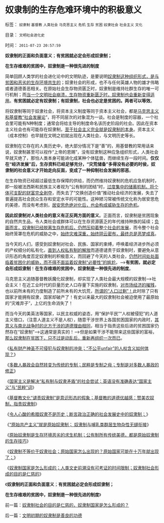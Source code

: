 # 奴隶制的生存危难环境中的积极意义

标签： `奴隶制` `基督教` `人类社会` `马克思主义` `危机` `生存` `贫困` `奴隶社会` `社会主义` `文化` 

目录： `文明社会进化史`

时间： `2011-07-23 20:57:59`

**奴隶制的正面和负面意义**；**有贫困就必定会形成奴隶制；**

**在生存维艰的贫困中，奴隶制是一种很先进的制度**

简单回顾人类学的社会进化论中的文明轨迹，是要说明[奴隶制这种组织形式，是与贫困和恶劣的生存环境共生的](../../../2011/3/31/奴隶制是生存环境恶化预期的应急机制.md)；奴隶社会的形成，也不与任何英雄人物的雄才伟略或者道德善恶相关。在原始社会生存物资匮乏时，奴隶制是维持社群生存的唯一可行机制；而[当一个文明社会崩溃，生存物资重新匮乏时，奴隶制也会重新变得适用](../../../2011/3/27/奴隶制是对市场崩溃的适应.md)。**有贫困就必定有奴隶制；有奴隶制，社会也必定是贫困的。两者可以等效**。

将奴隶制等同于奴隶社会，将资本主义制度等同于资本主义社会，都是[马克思主义和基督教“社会发展论](../../../2010/5/25/马恩社会史不是某个定义错了.md)”，将不同层次的对象混为一谈。社会是制度的容器，一个社会里可能有N种制度；通常会将给主导的制度命名该历史阶段的社会。因此在资本主义社会也有可能存在奴隶制，[至于社会主义完全就是奴隶制的本身](../../../2010/5/13/古埃及近似毛式社会主义公有制,和牛.md)。资本主义（成本控制）也早就在文明之初就出现在人类社会，与文明历史等长。

奴隶制在它存在的人类历史中，绝大部分情况下是“善”的，用基督教的常用话来说，奴隶制甚至可以视作“上帝的恩赐”，没有奴隶制这种应急组织形式，人类社会早就灭绝了，那怕人类本身可能进化成某种个体猛兽，而继续生存一段时间。**仅仅在“经济发展”后，生存资料已经足够充分，“灾荒储备”多得没有必要的时侯，奴隶制的社会意义才开始走向反面，变成了一种抑制社会发展的邪恶**。

在生存物资已经超过最低生存保障的供给，而仍然维持奴隶制的危机应急机制时，即一般被法西斯和民族主义者视为“公有制的团结”时，[过度集中的储蓄机制，将个体可支配的财富完全剥夺](../../../2010/4/23/公有制落后因私人消费被取缔.md)，而失去了“交换创造价值”推动社会经济的发展，失去了普遍提高社会民众生存和安定水平的可能性。这种陋习常被传统文化称为居安思危的美德，而没有考虑到，[居安思危绝对化后，也会构成威胁生存的危机](../../../2011/1/8/当“居安思危”成为陋习.md)。

**因此奴隶制对人类社会的意义有正反两方面的意义**。正面而言，奴隶制是贫困现象的自然共生品，令人类社会或群体可以在生存资源匮乏的年代维持种族的延续；[负面而言，奴隶制已经脱离生存危机后，仍然压抑着整个社会的发展](../../../2009/12/27/国家主义举国体制的低效率和根源.md)，而令整个社会始终笼罩在危机的威胁之中，[始终灾难深重，始终阴云密布，最终总是恶梦成真](../../../2010/12/16/“灾难深重”意味着社会腐朽.md)。

当今天的人们，感受到奴隶制对社会、民族、国家的束缚，呼唤着经济进步所必须的产权细分的私有化，[直到人权私有制的解放](http://darthvad.blog.sohu.com/161220119.html)而道德谴责于奴隶制时，要避免从意识形态的角度否定奴隶制的积极意义，而回避了今天的人类社会，[仍然时间处处面临着贫困化的威胁，而不得不面监着奴隶制“必要性”的尴尬](../../../2011/3/31/贫困的结果是奴隶制.md)，——>**有贫困，就必定会形成奴隶制**！**在生存维艰的贫困中，奴隶制是一种很先进的制度**。

马克思主义追随基督教妖魔化奴隶制，却实现了人类社会最大规模的奴隶制——>社会主义！在近工业时代的巨量历史人口存量下实施的奴隶制，[对市场经济的摧残](../../../2011/3/28/市场崩溃通向奴役之路的正反馈.md)，也以前所未有的力度制造了前所未有的大饥荒，[所谓的“人口过剩”！](../../../2011/1/29/“中央帝国太大了”太难管理了.md)此时除了只有国家才能拥有奴隶，国家却破产了！有史以来最大的奴隶制社会被迫使用了最原始的“灾难弃子”，上亿的生命消失了！

而当今天的美英法等国家，以民主权威的姿态，用“保护平民”“人权被侵犯”的人道主义借口，（注意人道主义不是人权），随意干涉世界上各国贫困国家的内政时，[其意义与南北战争时的北方干涉的道德理由相同](../../../2011/7/8/南北战争无关正义；“惩罚道德”就是邪恶.md)，相当于指责这些后进的贫困国家仍然存在“奴隶制”——>这通常是真实的！——>但是如果干涉不能带来这些国家的富裕，[那么奴隶制在贫困下，只不过是动乱后，重新再组织一次而已](../../../2011/5/5/奴隶主大多数是仁慈的，道德是高尚的.md)。

《[私有财产神圣不可侵犯与奴隶制的冲突；“不公平unfair”的人权含义如何体现？](../../../2011/7/20/私有制与奴隶制的矛盾和unfair的含义.md)》

《[多数人暴政会自然转变为传统的专制；民粹是专制之母；专制是对多数人暴政的修正](../../../2011/7/20/多数人暴政会自然转变为专制.md)》

《[国家主义是解决“私有制与奴隶矛盾”的社会尝试；英语没有准确表达“国家主义”与“民粹”词](../../../2011/7/20/国家主义为“私有制与奴隶矛盾”的尝试.md)》

《[基督教文化“谴责奴隶制”是意识形态的假象；基督教的道德优越感：赞美农奴制，指责奴隶制](../../../2011/7/21/基督教意识形态对奴隶制的偏见.md)》

《[令人心酸的希腊奴隶不是历史；断言政治正确的社会发展史中的奴隶制；](../../../2011/7/21/令人心酸的希腊奴隶不是历史.md)》

《[“原始共产主义”就是原始奴隶制； 奴隶制与哺乳类群居生物杂性无缝衔接](../../../2011/7/21/“原始共产主义”就是原始奴隶制.md)》

《[原始奴隶制是生存环境恶劣的求生机制；公有制所有传统美德，都是原始奴隶制的生存技巧](../../../2011/7/22/奴隶制是生存环境恶劣的求生机制.md)》

《[奴隶制不等价于奴隶社会；原始国家怎么出现的？原始国家可能在十万年就出现了；](../../../2011/7/22/奴隶制不等价于奴隶社会；原始国家怎么出现的？.md)》

《[奴隶制国家是怎么形成的；人类文史前溯没有可考证的时间限制；奴隶制社会形成的目的是仁慈的](../../../2011/7/22/奴隶制社会的目的是仁慈的，奴隶制国家是怎么形成的？.md)》

《**奴隶制的正面和负面意义**；**有贫困就必定会形成奴隶制；**

**在生存维艰的贫困中，奴隶制是一种很先进的制度**》



前一篇：[奴隶制社会的目的是仁慈的，奴隶制国家是怎么形成的？](../../../2011/7/22/奴隶制社会的目的是仁慈的，奴隶制国家是怎么形成的？.md)

后一篇：[文明初期的奴隶制是善良的功德](../../../2011/7/23/文明初期的奴隶制是善良的功德.md)